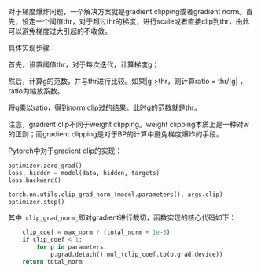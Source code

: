 对于梯度爆炸问题，一个解决方案就是gradient clipping或者gradient norm。首先，设定一个阈值thr，对于超过thr的梯度，进行scale或者直接clip到thr，由此可以避免梯度过大引起的不收敛。

具体实现步骤：

首先，设置阈值thr，对于每次迭代，计算梯度g；

然后，计算g的范数，并与thr进行比较。如果|g|>thr，则计算ratio = thr/|g| ，ratio为缩放系数。

将g乘以ratio，得到norm clip过的结果。此时g的范数就是thr。



注意，gradient clip不同于weight clipping。weight clipping本质上是一种对w的正则；而gradient clipping是对于BP的计算中避免梯度爆炸的手段。



Pytorch中对于gradient clip的实现：

```python
optimizer.zero_grad()        
loss, hidden = model(data, hidden, targets)
loss.backward()

torch.nn.utils.clip_grad_norm_(model.parameters(), args.clip)
optimizer.step()
```

其中``` clip_grad_norm_```即对gradient进行裁切，函数实现的核心代码如下：

```python
    clip_coef = max_norm / (total_norm + 1e-6)
    if clip_coef < 1:
        for p in parameters:
            p.grad.detach().mul_(clip_coef.to(p.grad.device))
    return total_norm
```

